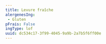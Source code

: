 ```yaml
---
title: Levure fraîche
alergenesIng:
 - Gluten
pFrais: False
ingType: lof
uuid: dc534c17-3f99-4045-9a9b-2a7b5f6ff00e
---
```

